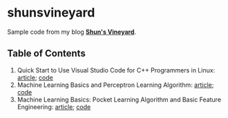 # shunsvineyard
Sample code from my blog __[Shun's Vineyard](https://shunsvineyard.info)__.

## Table of Contents

1. Quick Start to Use Visual Studio Code for C++ Programmers in Linux: [article](https://www.hello.com); [code](https://shunsvinyard.blog/2017/04/30/quick-start-to-use-visual-studio-code-for-c-programmers-in-linux/)
2. Machine Learning Basics and Perceptron Learning Algorithm: [article](https://hello.com); [code](https://shunsvinyard.blog/2017/10/22/machine-learning-basics-and-perceptron-learning-algorithm/)
3. Machine Learning Basics: Pocket Learning Algorithm and Basic Feature Engineering: [article](https://heelo.com); [code](https://shunsvinyard.blog/2018/02/11/pocket-learning-algorithm-and-basic-feature-engineering/)


